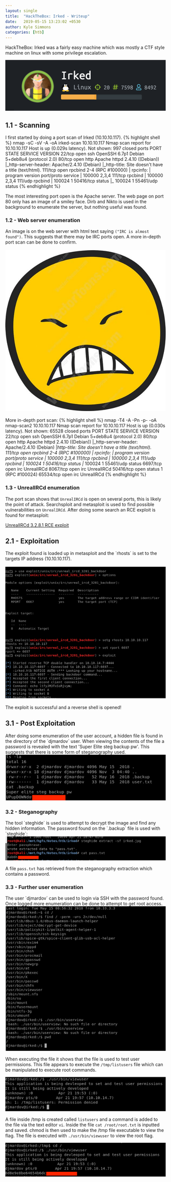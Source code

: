 ```yaml
---
layout: single
title:  "HackTheBox: Irked - Writeup"
date:   2019-05-15 13:23:02 +0530
author: Kyle Simmons
categories: [htb]
---
```

HackTheBox: Irked was a fairly easy machine which was mostly a CTF style machine on linux with some privilege escalation.


<img src="/assets/images/htb/irked/irked-htb.png">


<h2>1.1 - Scanning</h2>
I first started by doing a port scan of Irked (10.10.10.117).
{% highlight shell %}
nmap -sC -sV -A -oA irked-scan 10.10.10.117
Nmap scan report for 10.10.10.117
Host is up (0.029s latency).
Not shown: 997 closed ports
PORT    STATE SERVICE VERSION
22/tcp  open  ssh     OpenSSH 6.7p1 Debian 5+deb8u4 (protocol 2.0)
80/tcp  open  http    Apache httpd 2.4.10 ((Debian))
|_http-server-header: Apache/2.4.10 (Debian)
|_http-title: Site doesn't have a title (text/html).
111/tcp open  rpcbind 2-4 (RPC #100000)
| rpcinfo:
|   program version   port/proto  service
|   100000  2,3,4        111/tcp  rpcbind
|   100000  2,3,4        111/udp  rpcbind
|   100024  1          50416/tcp  status
|_  100024  1          55461/udp  status
{% endhighlight %}

The most interesting port open is the Apache server. The web page on port 80 only has an image of a smiley face. Dirb and Nikto is used in the background to enumerate the server, but nothing useful was found.

<h3>1.2 - Web server enumeration</h3>

An image is on the web server with html text saying `("IRC is almost found")`. This suggests that there may be IRC ports open. A more in-depth port scan can be done to confirm.
<br><br>
<img src="/assets/images/htb/irked/irked.jpg">
<br><br>
More in-depth port scan:
{% highlight shell %}
nmap -T4 -A -Pn -p- -oA nmap-scan2 10.10.10.117
Nmap scan report for 10.10.10.117
Host is up (0.030s latency).
Not shown: 65528 closed ports
PORT      STATE SERVICE VERSION
22/tcp    open  ssh     OpenSSH 6.7p1 Debian 5+deb8u4 (protocol 2.0)
80/tcp    open  http    Apache httpd 2.4.10 ((Debian))
|_http-server-header: Apache/2.4.10 (Debian)
|_http-title: Site doesn't have a title (text/html).
111/tcp   open  rpcbind 2-4 (RPC #100000)
| rpcinfo:
|   program version   port/proto  service
|   100000  2,3,4        111/tcp  rpcbind
|   100000  2,3,4        111/udp  rpcbind
|   100024  1          50416/tcp  status
|_  100024  1          55461/udp  status
6697/tcp  open  irc     UnrealIRCd
8067/tcp  open  irc     UnrealIRCd
50416/tcp open  status  1 (RPC #100024)
65534/tcp open  irc     UnrealIRCd
{% endhighlight %}

<h3>1.3 - UnrealIRCd enumeration</h3>

The port scan shows that `UnrealIRCd` is open on several ports, this is likely the point of attack. Searchsploit and metasploit is used to find possible vulnerabilities on `UnrealIRCd`. After doing some search an RCE exploit is found for metasploit:

[UnrealIRCd 3.2.8.1 RCE exploit]

<h2>2.1 - Exploitation</h2>
The exploit found is loaded up in metasploit and the `rhosts` is set to the targets IP address (10.10.10.117).
<br><br>
<img src="/assets/images/htb/irked/ircd-backdoor.png">
<br><br>
The exploit is successful and a reverse shell is opened!

<h2>3.1 - Post Exploitation</h2>
After doing some enumeration of the user account, a hidden file is found in the directory of the `djmardov` user. When viewing the contents of the file a password is revealed with the text 'Super Elite steg backup pw'. This suggests that there is some form of steganography used.

<img src="/assets/images/htb/irked/backup-steg.png">

<h3>3.2 - Steganography</h3>
The tool `steghide` is used to attempt to decrypt the image and find any hidden information. The password found on the `.backup` file is used with `steghide`:

<img src="/assets/images/htb/irked/steg.png">

A file `pass.txt` has retrieved from the steganography extraction which contains a password.

<h3>3.3 - Further user enumeration</h3>
The user `djmardov` can be used to login via SSH with the password found. Once logged more enumeration can be done
to attempt to get root access.

<img src="/assets/images/htb/irked/find-perms.png">

When executing the file it shows that the file is used to test user permissions.
This file appears to execute the `/tmp/listusers` file which can be manipulated to execute root commands.

<img src="/assets/images/htb/irked/viewuser.png">

A file inside /tmp is created called `listusers` and a command is added to the file via the text editor `vi`. Inside the file
`cat /root/root.txt` is inputted and saved. chmod is then used to make the /tmp file executable to view the flag. The file is executed with `./usr/bin/viewuser` to view the root flag.

<img src="/assets/images/htb/irked/flag-found.png">

[UnrealIRCd 3.2.8.1 RCE exploit]: https://www.rapid7.com/db/modules/exploit/unix/irc/unreal_ircd_3281_backdoor
